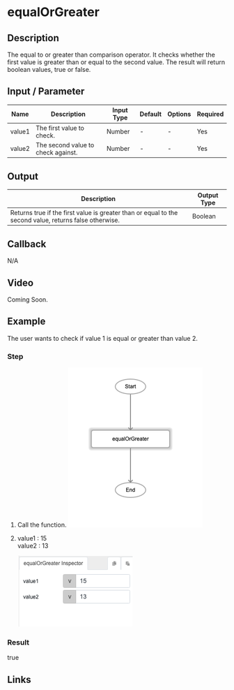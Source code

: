 # equalOrGreater

## Description

The equal to or greater than comparison operator. It checks whether the first value is greater than or equal to the second value. The result will return boolean values, true or false.

## Input / Parameter

| Name | Description | Input Type | Default | Options | Required |
| ------ | ------ | ------ | ------ | ------ | ------ |
| value1 | The first value to check. | Number | - | - | Yes |
| value2 | The second value to check against. | Number | - | - | Yes |

## Output

| Description | Output Type |
| ------ | ------ |
| Returns true if the first value is greater than or equal to the second value, returns false otherwise. | Boolean |

## Callback

N/A

## Video

Coming Soon.

<!-- Format: [![Video]({image-path}?raw=true)]({url-link}) -->

## Example

The user wants to check if value 1 is equal or greater than value 2.
### Step

1. Call the function.
   ![](./equalOrGreater-step-1.png?raw=true)


2.
   value1 : 15<br />
   value2 : 13<br />

   
   ![](./equalOrGreater-step-2.png?raw=true)

### Result

true


## Links